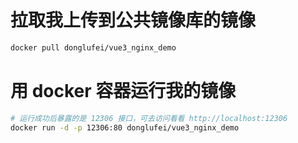# 拉取我上传到公共镜像库的镜像

```sh
docker pull donglufei/vue3_nginx_demo
```

# 用 docker 容器运行我的镜像

```sh
# 运行成功后暴露的是 12306 接口，可去访问看看 http://localhost:12306
docker run -d -p 12306:80 donglufei/vue3_nginx_demo
```
